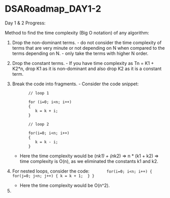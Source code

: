 # DSARoadmap_DAY1-2

Day 1 & 2 Progress:

Method to find the time complexity (Big O notation) of any algorithm: 

1. Drop the non-dominant terms.
       - do not consider the time complexity of terms that are very minute or not depending on N when compared to the terms depending on N. 
       - only take the terms with higher N order.
2. Drop the constant terms.
       - If you have time complexity as Tn = K1 + K2*n, drop K1 as it is non-dominant and also drop K2 as it is a constant term.
3. Break the code into fragments.
       - Consider the code snippet: 
   
              // loop 1

              for (i=0; i<n; i++)
              {
                 k = k + i;
              }

              // loop 2 

              for(i=0; i<n; i++)
              {
                 k = k - i;
              }
           
      - Here the time complexity would be (n*k1) + (n*k2) => n * (k1 + k2) => time complexity is O(n), as we eliminated the constants k1 and k2.

4. For nested loops, consider the code: 
       ```       
       for(i=0; i<n; i++)
       {      
             for(j=0; j<n; j++)
              {
                     k = k + 1; 
              }
        }
       ```
      - Here the time complexity would be O(n^2).
5. 

